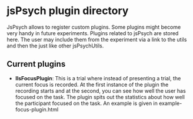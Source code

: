 # jsPsych plugin directory

JsPsych allows to register custom plugins. Some plugins might become very
handy in future experiments. Plugins related to jsPsych are stored here. The
user may include them from the experiment via a link to the utils and then
the just like other jsPsychUtils.

## Current plugins

- **IlsFocusPlugin**: This is a trial where instead of presenting a trial, the
    current focus is recorded. At the first instance of the plugin the recording
    starts and at the second, you can see how well the user has focused on the
    task. The plugin spits out the statistics about how well the participant
    focused on the task.
    An example is given in example-focus-plugin.html
